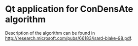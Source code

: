 # Qt application for ConDensAte algorithm

Description of the algorithm can be found in http://research.microsoft.com/pubs/66183/isard-blake-98.pdf.
